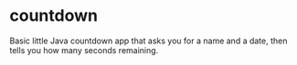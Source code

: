countdown
=========

Basic little Java countdown app that asks you for a name and a date, then tells you how many seconds remaining.
